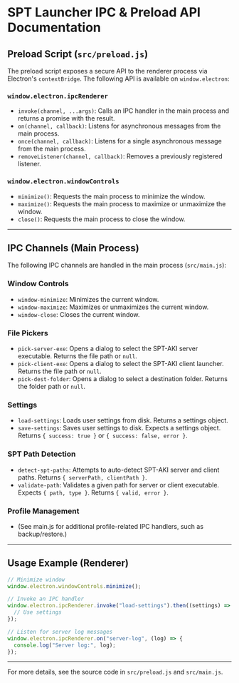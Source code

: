 # SPT Launcher IPC & Preload API Documentation

## Preload Script (`src/preload.js`)

The preload script exposes a secure API to the renderer process via Electron's `contextBridge`. The following API is available on `window.electron`:

### `window.electron.ipcRenderer`

- `invoke(channel, ...args)`: Calls an IPC handler in the main process and returns a promise with the result.
- `on(channel, callback)`: Listens for asynchronous messages from the main process.
- `once(channel, callback)`: Listens for a single asynchronous message from the main process.
- `removeListener(channel, callback)`: Removes a previously registered listener.

### `window.electron.windowControls`

- `minimize()`: Requests the main process to minimize the window.
- `maximize()`: Requests the main process to maximize or unmaximize the window.
- `close()`: Requests the main process to close the window.

---

## IPC Channels (Main Process)

The following IPC channels are handled in the main process (`src/main.js`):

### Window Controls

- `window-minimize`: Minimizes the current window.
- `window-maximize`: Maximizes or unmaximizes the current window.
- `window-close`: Closes the current window.

### File Pickers

- `pick-server-exe`: Opens a dialog to select the SPT-AKI server executable. Returns the file path or `null`.
- `pick-client-exe`: Opens a dialog to select the SPT-AKI client launcher. Returns the file path or `null`.
- `pick-dest-folder`: Opens a dialog to select a destination folder. Returns the folder path or `null`.

### Settings

- `load-settings`: Loads user settings from disk. Returns a settings object.
- `save-settings`: Saves user settings to disk. Expects a settings object. Returns `{ success: true }` or `{ success: false, error }`.

### SPT Path Detection

- `detect-spt-paths`: Attempts to auto-detect SPT-AKI server and client paths. Returns `{ serverPath, clientPath }`.
- `validate-path`: Validates a given path for server or client executable. Expects `{ path, type }`. Returns `{ valid, error }`.

### Profile Management

- (See main.js for additional profile-related IPC handlers, such as backup/restore.)

---

## Usage Example (Renderer)

```js
// Minimize window
window.electron.windowControls.minimize();

// Invoke an IPC handler
window.electron.ipcRenderer.invoke("load-settings").then((settings) => {
  // Use settings
});

// Listen for server log messages
window.electron.ipcRenderer.on("server-log", (log) => {
  console.log("Server log:", log);
});
```

---

For more details, see the source code in `src/preload.js` and `src/main.js`.
